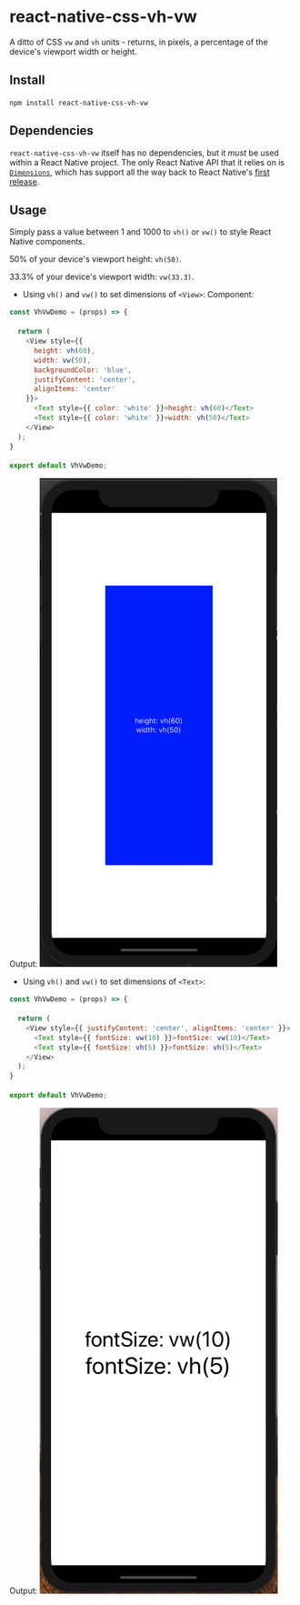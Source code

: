 # react-native-css-vh-vw

A ditto of CSS `vw` and `vh` units - returns, in pixels, a percentage of the device's 
viewport width or height. 

## Install
`npm install react-native-css-vh-vw`

## Dependencies
`react-native-css-vh-vw` itself has no dependencies, but it _must_ be used within a
React Native project. The only React Native API that it relies on is [`Dimensions`](https://reactnative.dev/docs/dimensions), which has support all the way back to React Native's [first release](https://reactnative.dev/docs/0.5/dimensions).

## Usage

Simply pass a value between 1 and 1000 to `vh()` or `vw()` to style React Native components.

50% of your device's viewport height: `vh(50)`.

33.3% of your device's viewport width: `vw(33.3)`.

- Using `vh()` and `vw()` to set dimensions of `<View>`:
Component:
```javascript
const VhVwDemo = (props) => {

  return (
    <View style={{
      height: vh(60),
      width: vw(50),
      backgroundColor: 'blue',
      justifyContent: 'center',
      alignItems: 'center'
    }}>
      <Text style={{ color: 'white' }}>height: vh(60)</Text>
      <Text style={{ color: 'white' }}>width: vh(50)</Text>
    </View>
  );
}

export default VhVwDemo;
```

Output: 
![vh() and vw() <View> example](https://github.com/graftonstudio/react-native-css-vh-vw/blob/master/assets/vh-vw-demo-view.png "vh() and vw() <View> example")



- Using `vh()` and `vw()` to set dimensions of `<Text>`:
```javascript
const VhVwDemo = (props) => {

  return (
    <View style={{ justifyContent: 'center', alignItems: 'center' }}>
      <Text style={{ fontSize: vw(10) }}>fontSize: vw(10)</Text>
      <Text style={{ fontSize: vh(5) }}>fontSize: vh(5)</Text>
    </View>
  );
}

export default VhVwDemo;
```

Output: 
![vh() and vw() <Text> example](https://github.com/graftonstudio/react-native-css-vh-vw/blob/master/assets/vh-vw-demo-text.png "vh() and vw() <Text> example")
